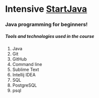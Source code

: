 # Intensive [StartJava](https://topjava.ru/startjava)
### Java programming for beginners!

##### Tools and technologies used in the course

1. Java
1. Git
1. GitHub
1. Command line
1. Sublime Text
1. Intellij IDEA
1. SQL
1. PostgreSQL
1. psql